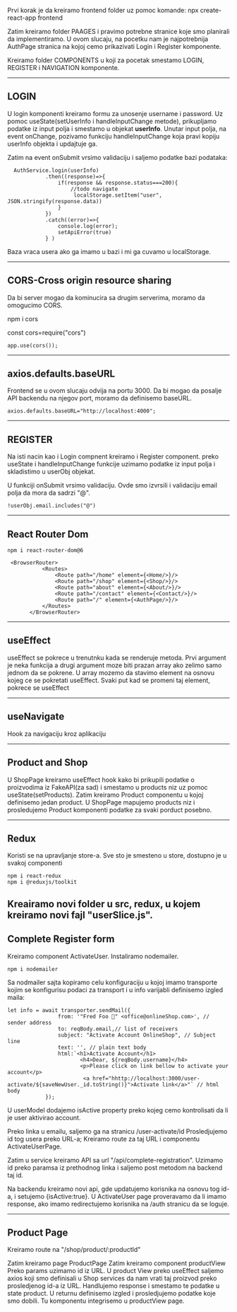 Prvi korak je da kreiramo frontend folder uz pomoc komande:
npx create-react-app frontend


Zatim kreiramo folder PAAGES i pravimo potrebne stranice koje 
smo planirali da implementiramo.
U ovom slucaju, na pocetku nam je najpotrebnija AuthPage stranica 
na kojoj cemo prikazivati Login i Register komponente.

Kreiramo folder COMPONENTS u koji za pocetak smestamo LOGIN, REGISTER 
i NAVIGATION komponente.

--------
LOGIN
--------
U login komponenti kreiramo formu za unosenje username i password.
Uz pomoc useState(setUserInfo i handleInputChange metode), prikupljamo podatke iz input polja i smestamo u
objekat **userInfo**. Unutar input polja, na event onChange, pozivamo
funkciju handleInputChange koja pravi kopiju userInfo objekta i updajtuje ga.

Zatim na event onSubmit vrsimo validaciju i saljemo  podatke bazi podataka:

````
  AuthService.login(userInfo)
            .then((response)=>{
                if(response && response.status===200){
                    //todo navigate
                     localStorage.setItem("user", JSON.stringify(response.data))
                }
            })
            .catch((error)=>{
                console.log(error);
                setApiError(true)
            } )

````
Baza vraca usera ako ga imamo u bazi i mi ga cuvamo u localStorage.


---
CORS-Cross origin resource  sharing
---
Da bi server mogao da kominucira sa drugim serverima, moramo da omogucimo
CORS.

npm i cors

const cors=require("cors")
````
app.use(cors());
````

---
axios.defaults.baseURL
---
Frontend se u ovom slucaju odvija na portu 3000. Da bi mogao da posalje
API backendu na njegov port, moramo da definisemo baseURL.
````
axios.defaults.baseURL="http://localhost:4000";
````


---
REGISTER
----
Na isti nacin kao i Login compnent kreiramo i Register component.
preko useState i handleInputChange funkcije uzimamo podatke iz input polja 
i skladistimo u userObj objekat.

U funkciji onSubmit vrsimo validaciju. Ovde smo izvrsili i validaciju email
polja da mora da sadrzi "@".
````
!userObj.email.includes("@")
````



----
React Router Dom
---
````
npm i react-router-dom@6

 <BrowserRouter>
           <Routes>
               <Route path="/home" element={<Home/>}/>
               <Route path="/shop" element={<Shop/>}/>
               <Route path="about" element={<About/>}/>
               <Route path="/contact" element={<Contact/>}/>
               <Route path="/" element={<AuthPage/>}/>
           </Routes>
       </BrowserRouter>
````

----------

useEffect
----
useEffect se pokrece u trenutnku kada se renderuje metoda.
Prvi argument je neka funkcija a drugi argument moze biti prazan array ako zelimo samo
jednom da se pokrene. U array mozemo da stavimo element na osnovu kojeg ce se pokretati
useEffect. Svaki put kad se promeni taj element, pokrece se useEffect


------
useNavigate
------
Hook za navigaciju kroz aplikaciju

-------
Product and Shop
-----
U ShopPage kreiramo useEffect hook kako bi prikupili podatke o proizvodima
iz FakeAPI(za sad) i smestamo u products niz uz pomoc useState(setProducts).
Zatim kreiramo Product componentu u kojoj definisemo jedan product.
U ShopPage mapujemo products niz i prosledujemo Product komponenti podatke za 
svaki porduct posebno.

----------------
Redux
----
Koristi se na upravljanje store-a. Sve sto je smesteno u store, 
dostupno je u svakoj componenti
````
npm i react-redux
npm i @reduxjs/toolkit
````

Kreairamo novi folder u src, redux, u kojem kreiramo novi fajl
"userSlice.js".
----
Complete Register form
---
Kreiramo component ActivateUser.
Instaliramo nodemailer.

````
npm i nodemailer
````
Sa nodmailer sajta kopiramo celu konfiguraciju u kojoj imamo transporte kojim
se konfigurisu podaci za transport i u info varijabli definisemo izgled maila:


````
let info = await transporter.sendMail({
                from: '"Fred Foo 👻" <office@onlineShop.com>', // sender address
                to: reqBody.email,// list of receivers
                subject: "Activate Account OnlineShop", // Subject line
                text: '', // plain text body
                html:`<h1>Activate Account</h1>
                       <h4>Dear, ${reqBody.username}</h4>
                       <p>Please click on link bellow to activate your account</p>
                        <a href="hhttp://localhost:3000/user-activate/${saveNewUser._id.toString()}">Activate link</a>"` // html body
            });
````

U userModel dodajemo isActive property preko kojeg cemo kontrolisati da li je
user aktivirao account.

Preko linka u emailu, saljemo ga na stranicu /user-activate/id
Prosledjujemo id tog usera preko URL-a;
Kreiramo route za taj URL i componentu ActivateUserPage.

Zatim u service kreiramo API sa url "/api/complete-registration".
Uzimamo id preko paramsa iz prethodnog linka i saljemo post metodom na backend
taj id.

Na backendu kreiramo novi api, gde updatujemo korisnika na osnovu tog id-a,
i setujemo {isActive:true}.
U ActivateUser page proveravamo da li imamo response, ako imamo redirectujemo korisnika
na /auth stranicu da se loguje.

-----

Product Page
----
Kreiramo route na "/shop/product/:productId"

Zatim kreiramo page ProductPage
Zatim kreiramo component productView
Preko params uzimamo id iz URL.
U product View preko useEffect saljemo axios koji smo definisali u Shop services
da nam vrati taj proizvod preko prosledjenog id-a iz URL.
Handlujemo response i smestamo te podatke u state product.
U returnu definisemo izgled i prosledjujemo podatke koje smo dobili.
Tu komponentu integrisemo u productView page.